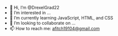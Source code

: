 - 👋 Hi, I’m @DrexelGrad22
- 👀 I’m interested in ...
- 🌱 I’m currently learning JavaScript, HTML, and CSS
- 💞️ I’m looking to collaborate on ...
- 📫 How to reach me: afitch19104@gmail.com

<!---
DrexelGrad22/DrexelGrad22 is a ✨ special ✨ repository because its `README.md` (this file) appears on your GitHub profile.
You can click the Preview link to take a look at your changes.
--->

